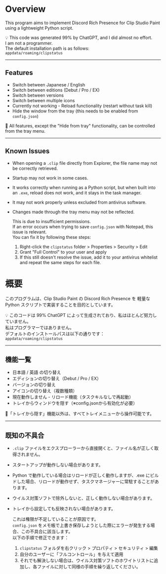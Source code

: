 # Overview

This program aims to implement Discord Rich Presence for Clip Studio Paint 
using a lightweight Python script.

💡 This code was generated 99% by ChatGPT, and I did almost no effort.  
I am not a programmer.  
The default installation path is as follows:  
`appdata/roaming/clipstatus`

---

## Features

- Switch between Japanese / English
- Switch between editions (Debut / Pro / EX)
- Switch between versions
- Switch between multiple icons
- Currently not working - Reload functionality (restart without task kill)
- Hide the window from the tray (this needs to be enabled from `config.json`)

🔧 All features, except the "Hide from tray" functionality, can be controlled from the tray menu.

---

## Known Issues

- When opening a `.clip` file directly from Explorer, the file name may not be correctly retrieved.
- Startup may not work in some cases.
- It works correctly when running as a Python script, but when built into an `.exe`, reload does not work, and it stays in the task manager.
- It may not work properly unless excluded from antivirus software.
- Changes made through the tray menu may not be reflected.

    This is due to insufficient permissions.  
    If an error occurs when trying to save `config.json` with Notepad, this issue is relevant.  
    You can fix it by following these steps:

    1. Right-click the `clipstatus` folder > Properties > Security > Edit  
    2. Grant "Full Control" to your user and apply  
    3. If this still doesn't resolve the issue, add it to your antivirus whitelist and repeat the same steps for each file.




# 概要

このプログラムは、Clip Studio Paint の Discord Rich Presence を
軽量な Python スクリプトで実装することを目的としています。

💡 このコードは 99% ChatGPT によって生成されており、私はほとんど努力していません。  
私はプログラマーではありません。  
デフォルトのインストールパスは以下の通りです：  
`appdata/roaming/clipstatus`

---

## 機能一覧

- 日本語 / 英語 の切り替え
- エディションの切り替え（Debut / Pro / EX）
- バージョンの切り替え
- アイコンの切り替え（複数種類）
- 現在動作しません - リロード機能（タスクキルなしで再起動）
- トレイからウィンドウを隠す（※config.jsonから有効化が必要）

🔧「トレイから隠す」機能以外は、すべてトレイメニューから操作可能です。

---

## 既知の不具合

- `.clip` ファイルをエクスプローラーから直接開くと、ファイル名が正しく取得されません。
- スタートアップが動作しない場合があります。
- Python で動作している場合はリロードが正しく動作しますが、.exe にビルドした場合、リロードが動作せず、タスクマネージャーに常駐することがあります。
- ウイルス対策ソフトで除外しないと、正しく動作しない場合があります。
- トレイから設定しても反映されない場合があります。

    これは権限が不足していることが原因です。  
    `config.json` をメモ帳で上書き保存しようとした際にエラーが発生する場合、この不具合に該当します。  
    以下の手順で修正できます：

    1. `clipstatus` フォルダを右クリック > プロパティ > セキュリティ > 編集  
    2. 自分のユーザーに「フルコントロール」を与えて適用  
    3. それでも解決しない場合は、ウイルス対策ソフトのホワイトリストに追加し、各ファイルに対して同様の手順を繰り返してください。


